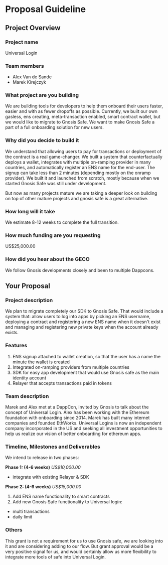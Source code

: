 # Proposal Guideline 

## Project Overview

### Project name
Universal Login

### Team members 
* Alex Van de Sande
* Marek Kirejczyk


### What project are you building 
We are building tools for developers to help them onboard their users faster, easier and with as fewer dropoffs as possible.
Currently, we built our own gasless, ens creating, meta-transaction enabled, smart contract wallet, but we would like to migrate to Gnosis Safe. We want to make Gnosis Safe a part of a full onboarding solution for new users.

### Why did you decide to build it 
We understand that allowing users to pay for transactions or deployment of the contract is a real game-changer. We built a system that counterfactually deploys a wallet, integrates with multiple on-ramping provider in many countries, and automatically register an ENS name for the end-user. The signup can take less than 2 minutes (depending mostly on the onramp provider). We built it and launched from scratch, mostly because when we started Gnosis Safe was still under development. 

But now as many projects mature we are taking a deeper look on building on top of other mature projects and gnosis safe is a great alternative. 

### How long will it take 
We estimate 8-12 weeks to complete the full transition.

### How much funding are you requesting  
US$25,000.00

### How did you hear about the GECO
We follow Gnosis developments closely and been to multiple Dappcons.


## Your Proposal 
### Project description
We plan to migrate completely our SDK to Gnosis Safe. That would include a system that: allow users to log into apps by picking an ENS username, deploying a contract and registering a new ENS name when it doesn't exist and managing and registering new private keys when the account already exists.


### Features
1) ENS signup attached to wallet creation, so that the user has a name the minute the wallet is created 
2) Integrated on-ramping providers from multiple countries
3) SDK for easy app development that would use Gnosis safe as the main identity account
4) Relayer that accepts transactions paid in tokens 

### Team description
Marek and Alex met at a DappCon, invited by Gnosis to talk about the concept of Universal Login. Alex has been working with the Ethereum foundation with onboarding since 2014. Marek has built many internet companies and founded EthWorks. 
Universal Logins is now an independent company incorporated in the US and seeking all investment opportunities to help us realize our vision of better onboarding for ethereum apps.


### Timeline, Milestones and Deliverables

We intend to release in two phases:

**Phase 1: (4-6 weeks)** 
*US$10,000.00*

- integrate with existing Relayer & SDK

**Phase 2: (4-6 weeks)**
*US$15,000.00*

1. Add ENS name functionality to smart contracts
2. Add new Gnosis Safe functionality to Universal login: 
- multi transactions
- daily limit

### Others   

This grant is not a requirement for us to use Gnosis safe, we are looking into it and are considering adding to our flow. But grant approval would be a very positive signal for us, and would certainly allow us more flexibility to integrate more tools of safe into Universal Login.



